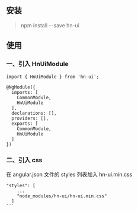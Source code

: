 ## 安装

> npm install --save hn-ui

## 使用

### 一、引入 HnUiModule

```JS
import { HnUiModule } from 'hn-ui';

@NgModule({
  imports: [
    CommonModule,
    HnUiModule
  ],
  declarations: [],
  providers: [],
  exports: [
    CommonModule,
    HnUiModule
  ]
})

```

### 二、引入 css

在 angular.json 文件的 styles 列表加入 hn-ui.min.css

````JS
"styles": [
    ...
    "node_modules/hn-ui/hn-ui.min.css"
  ]
```
````
